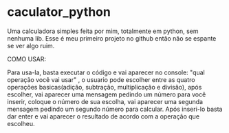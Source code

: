 # caculator_python
Uma calculadora simples feita por mim, totalmente em python, sem nenhuma lib.
Esse é meu primeiro projeto no github então não se espante se ver algo ruim.


COMO USAR:

Para usa-la, basta executar o código e vai aparecer no console:
"qual operação você vai usar" ,
 o usuario pode escolher entre as quatro operações basicas(adição, subtração, multiplicação e divisão),
 após escolher, vai aparecer uma mensagem pedindo um número para você inserir, coloque o número de sua escolha,
 vai aparecer uma segunda mensagem pedindo um segundo número para calcular. Após inseri-lo basta dar enter e vai aparecer o resultado de acordo com a operação que escolheu. 
